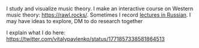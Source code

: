 I study and visualize music theory. I make an interactive course on Western music theory: https://rawl.rocks/. Sometimes I record [lectures in Russian](https://t.me/keetezh/1055). I may have ideas to explore, DM to do research together

I explain what I do here: https://twitter.com/vitalypavlenko/status/1771857338581864513
